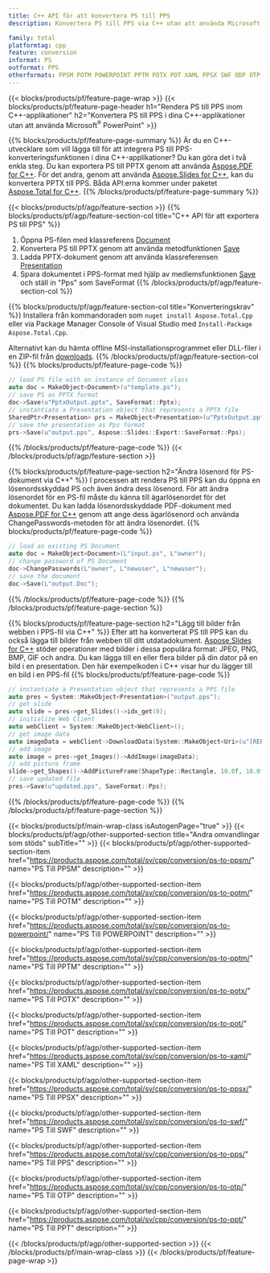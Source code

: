 ```yaml
---
title: C++ API för att konvertera PS till PPS
description: Konvertera PS till PPS via C++ utan att använda Microsoft Word eller Adobe Acrobat Reader

family: total
platformtag: cpp
feature: conversion
informat: PS
outformat: PPS
otherformats: PPSM POTM POWERPOINT PPTM POTX POT XAML PPSX SWF ODP OTP PPT
---
```

{{< blocks/products/pf/feature-page-wrap >}}
{{< blocks/products/pf/feature-page-header h1="Rendera PS till PPS inom C++-applikationer" h2="Konvertera PS till PPS i dina C++-applikationer utan att använda Microsoft<sup>&reg;</sup> PowerPoint" >}}

{{% blocks/products/pf/feature-page-summary %}}
Är du en C++-utvecklare som vill lägga till för att integrera PS till PPS-konverteringsfunktionen i dina C++-applikationer? Du kan göra det i två enkla steg. Du kan exportera PS till PPTX genom att använda [Aspose.PDF for C++](https://products.aspose.com/pdf/cpp/). För det andra, genom att använda [Aspose.Slides for C++](https://products.aspose.com/slides/cpp/), kan du konvertera PPTX till PPS. Båda API:erna kommer under paketet [Aspose.Total for C++](https://products.aspose.com/total/cpp/). 
{{% /blocks/products/pf/feature-page-summary  %}}

{{< blocks/products/pf/agp/feature-section >}}
{{% blocks/products/pf/agp/feature-section-col title="C++ API för att exportera PS till PPS" %}}
1. Öppna PS-filen med klassreferens [Document](https://reference.aspose.com/pdf/cpp/class/aspose.pdf.document)
2. Konvertera PS till PPTX genom att använda metodfunktionen [Save](https://reference.aspose.com/pdf/cpp/class/aspose.pdf.document#a0184df207563187be7df37b8dbe443f6)
3. Ladda PPTX-dokument genom att använda klassreferensen [Presentation](https://reference.aspose.com/slides/cpp/class/aspose.slides.presentation)
4. Spara dokumentet i PPS-format med hjälp av medlemsfunktionen [Save](https://reference.aspose.com/slides/cpp/class/aspose.slides.presentation#afcd59ec697bf05c10f78c3869de2ec9e) och ställ in "Pps" som SaveFormat
{{% /blocks/products/pf/agp/feature-section-col %}}

{{% blocks/products/pf/agp/feature-section-col title="Konverteringskrav" %}}
Installera från kommandoraden som ```nuget install Aspose.Total.Cpp``` eller via Package Manager Console of Visual Studio med ```Install-Package Aspose.Total.Cpp```.

Alternativt kan du hämta offline MSI-installationsprogrammet eller DLL-filer i en ZIP-fil från [downloads](https://downloads.aspose.com/total/cpp).
{{% /blocks/products/pf/agp/feature-section-col %}}
{{% blocks/products/pf/feature-page-code %}}

```cpp
// load PS file with an instance of Document class
auto doc = MakeObject<Document>(u"template.ps");
// save PS as PPTX format 
doc->Save(u"PptxOutput.pptx", SaveFormat::Pptx);
// instantiate a Presentation object that represents a PPTX file
SharedPtr<Presentation> prs = MakeObject<Presentation>(u"PptxOutput.pptx");
// save the presentation as Pps format
prs->Save(u"output.pps", Aspose::Slides::Export::SaveFormat::Pps);  
```


{{% /blocks/products/pf/feature-page-code %}}
{{< /blocks/products/pf/agp/feature-section >}}

{{% blocks/products/pf/feature-page-section  h2="Ändra lösenord för PS-dokument via C++" %}}
I processen att rendera PS till PPS kan du öppna en lösenordsskyddad PS och även ändra dess lösenord. För att ändra lösenordet för en PS-fil måste du känna till ägarlösenordet för det dokumentet. Du kan ladda lösenordsskyddade PDF-dokument med [Aspose.PDF for C++](https://products.aspose.com/pdf/cpp/) genom att ange dess ägarlösenord och använda ChangePasswords-metoden för att ändra lösenordet.
{{% blocks/products/pf/feature-page-code %}}

```cpp
// load an existing PS Document
auto doc = MakeObject<Document>(L"input.ps", L"owner");
// change password of PS Document
doc->ChangePasswords(L"owner", L"newuser", L"newuser");
// save the document
doc->Save(L"output.Doc");
```

{{% /blocks/products/pf/feature-page-code  %}}
{{% /blocks/products/pf/feature-page-section %}}

{{% blocks/products/pf/feature-page-section  h2="Lägg till bilder från webben i PPS-fil via C++" %}}
Efter att ha konverterat PS till PPS kan du också lägga till bilder från webben till ditt utdatadokument. [Aspose.Slides for C++](https://products.aspose.com/slides/cpp/) stöder operationer med bilder i dessa populära format: JPEG, PNG, BMP, GIF och andra. Du kan lägga till en eller flera bilder på din dator på en bild i en presentation. Den här exempelkoden i C++ visar hur du lägger till en bild i en PPS-fil
{{% blocks/products/pf/feature-page-code %}}

```cpp
// instantiate a Presentation object that represents a PPS file
auto pres = System::MakeObject<Presentation>("output.pps");
// get slide
auto slide = pres->get_Slides()->idx_get(0);
// initialize Web Client    
auto webClient = System::MakeObject<WebClient>();
// get image data
auto imageData = webClient->DownloadData(System::MakeObject<Uri>(u"[REPLACE WITH URL]"));
// add image
auto image = pres->get_Images()->AddImage(imageData);
// add picture frame
slide->get_Shapes()->AddPictureFrame(ShapeType::Rectangle, 10.0f, 10.0f, 100.0f, 100.0f, image);
// save updated file
pres->Save(u"updated.pps", SaveFormat::Pps);
```

{{% /blocks/products/pf/feature-page-code  %}}
{{% /blocks/products/pf/feature-page-section %}}

{{< blocks/products/pf/main-wrap-class isAutogenPage="true" >}}
{{< blocks/products/pf/agp/other-supported-section title="Andra omvandlingar som stöds" subTitle="" >}}
{{< blocks/products/pf/agp/other-supported-section-item href="https://products.aspose.com/total/sv/cpp/conversion/ps-to-ppsm/" name="PS Till PPSM" description="" >}}

{{< blocks/products/pf/agp/other-supported-section-item href="https://products.aspose.com/total/sv/cpp/conversion/ps-to-potm/" name="PS Till POTM" description="" >}}

{{< blocks/products/pf/agp/other-supported-section-item href="https://products.aspose.com/total/sv/cpp/conversion/ps-to-powerpoint/" name="PS Till POWERPOINT" description="" >}}

{{< blocks/products/pf/agp/other-supported-section-item href="https://products.aspose.com/total/sv/cpp/conversion/ps-to-pptm/" name="PS Till PPTM" description="" >}}

{{< blocks/products/pf/agp/other-supported-section-item href="https://products.aspose.com/total/sv/cpp/conversion/ps-to-potx/" name="PS Till POTX" description="" >}}

{{< blocks/products/pf/agp/other-supported-section-item href="https://products.aspose.com/total/sv/cpp/conversion/ps-to-pot/" name="PS Till POT" description="" >}}

{{< blocks/products/pf/agp/other-supported-section-item href="https://products.aspose.com/total/sv/cpp/conversion/ps-to-xaml/" name="PS Till XAML" description="" >}}

{{< blocks/products/pf/agp/other-supported-section-item href="https://products.aspose.com/total/sv/cpp/conversion/ps-to-ppsx/" name="PS Till PPSX" description="" >}}

{{< blocks/products/pf/agp/other-supported-section-item href="https://products.aspose.com/total/sv/cpp/conversion/ps-to-swf/" name="PS Till SWF" description="" >}}

{{< blocks/products/pf/agp/other-supported-section-item href="https://products.aspose.com/total/sv/cpp/conversion/ps-to-pps/" name="PS Till PPS" description="" >}}

{{< blocks/products/pf/agp/other-supported-section-item href="https://products.aspose.com/total/sv/cpp/conversion/ps-to-otp/" name="PS Till OTP" description="" >}}

{{< blocks/products/pf/agp/other-supported-section-item href="https://products.aspose.com/total/sv/cpp/conversion/ps-to-ppt/" name="PS Till PPT" description="" >}}


{{< /blocks/products/pf/agp/other-supported-section >}}
{{< /blocks/products/pf/main-wrap-class >}}
{{< /blocks/products/pf/feature-page-wrap >}}